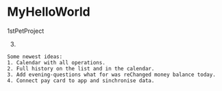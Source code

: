 # MyHelloWorld

 1stPetProject


<!-- NOTES -->
<!--1. --DONE--     Result from input must be written like Object with "comment", "amount", "color". -->
<!--2. --DONE--     Input with added/lessed moneys must accept only numbers. -->
3.

<!-- CONCEPTS -->
    Some newest ideas:
    1. Calendar with all operations.
    2. Full history on the list and in the calendar.
    3. Add evening-questions what for was reChanged money balance today.
    4. Connect pay card to app and sinchronise data.